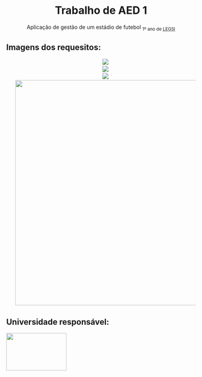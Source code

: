 <h1 align="center">
  Trabalho de AED 1
</h1>
<p align="center">Aplicação de gestão de um estádio de futebol <sub>1º ano de <abbr title="Licenciatura em Engenharia e Gestão de Sistemas de Informação">LEGSI</abbr></sub></p>
<h2 align="left">Imagens dos requesitos:</h2>
<ul type="none" align="center">
  <li><img src="https://user-images.githubusercontent.com/48099106/161279081-7c9cf79a-81dc-4f41-bf92-a3000ec80f7f.png"></img></li>
  <li><img src="https://user-images.githubusercontent.com/48099106/161279172-7b8cb7ee-45bd-444d-bfee-42cd10d1a866.png"></img></li>
  <li><img src="https://user-images.githubusercontent.com/48099106/161279244-6d5141fa-fdab-4a3d-bc5d-6f372c896d1f.png"></img></li>
  <li><img src="https://user-images.githubusercontent.com/48099106/161279506-8be91f33-528c-4c93-b632-427addc16526.png" width="600"></img></li>
</ul>
<h2>Universidade responsável:</h2>
<p><a href="https://www.uminho.pt/PT" rel="external" target="_blank"><img src="https://fit4rri.eu/wp-content/uploads/2017/08/10-UMINHO-01-846x528.png" align="left" width="160" height="100"><img></p>
